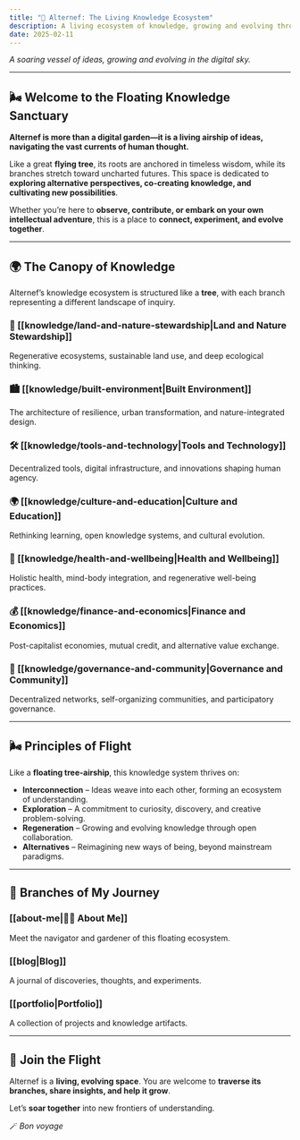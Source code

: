 ```yaml
---
title: "🌿 Alternef: The Living Knowledge Ecosystem"
description: A living ecosystem of knowledge, growing and evolving through collective exploration
date: 2025-02-11
---
```


*A soaring vessel of ideas, growing and evolving in the digital sky.*

---

## **🌬️ Welcome to the Floating Knowledge Sanctuary**  

**Alternef is more than a digital garden—it is a living airship of ideas, navigating the vast currents of human thought.**  

Like a great **flying tree**, its roots are anchored in timeless wisdom, while its branches stretch toward uncharted futures. This space is dedicated to **exploring alternative perspectives, co-creating knowledge, and cultivating new possibilities**.  

Whether you’re here to **observe, contribute, or embark on your own intellectual adventure**, this is a place to **connect, experiment, and evolve together**.  

---

## **🌍 The Canopy of Knowledge**  

Alternef’s knowledge ecosystem is structured like a **tree**, with each branch representing a different landscape of inquiry.  

### **🌱 [[knowledge/land-and-nature-stewardship|Land and Nature Stewardship]]**

Regenerative ecosystems, sustainable land use, and deep ecological thinking.  

### **🏙️ [[knowledge/built-environment|Built Environment]]**  

The architecture of resilience, urban transformation, and nature-integrated design.  

### **🛠️ [[knowledge/tools-and-technology|Tools and Technology]]**  

Decentralized tools, digital infrastructure, and innovations shaping human agency.  

### **🌍 [[knowledge/culture-and-education|Culture and Education]]**  

Rethinking learning, open knowledge systems, and cultural evolution.  

### **🌈 [[knowledge/health-and-wellbeing|Health and Wellbeing]]**  

Holistic health, mind-body integration, and regenerative well-being practices.  

### **💰 [[knowledge/finance-and-economics|Finance and Economics]]**  

Post-capitalist economies, mutual credit, and alternative value exchange.  

### **🤝 [[knowledge/governance-and-community|Governance and Community]]**  

Decentralized networks, self-organizing communities, and participatory governance.  

---

## **🌬️ Principles of Flight**  

Like a **floating tree-airship**, this knowledge system thrives on:  

- **Interconnection** – Ideas weave into each other, forming an ecosystem of understanding.  
- **Exploration** – A commitment to curiosity, discovery, and creative problem-solving.  
- **Regeneration** – Growing and evolving knowledge through open collaboration.  
- **Alternatives** – Reimagining new ways of being, beyond mainstream paradigms.  

---

## **🌟 Branches of My Journey**  

### **[[about-me|🧑‍🚀 About Me]]**  

Meet the navigator and gardener of this floating ecosystem.  

### **[[blog|Blog]]**  

A journal of discoveries, thoughts, and experiments.  

### **[[portfolio|Portfolio]]**  

A collection of projects and knowledge artifacts.  

---

## **🌿 Join the Flight**  

Alternef is a **living, evolving space**. You are welcome to **traverse its branches, share insights, and help it grow**.  

Let’s **soar together** into new frontiers of understanding.  

🪄 *Bon voyage*
